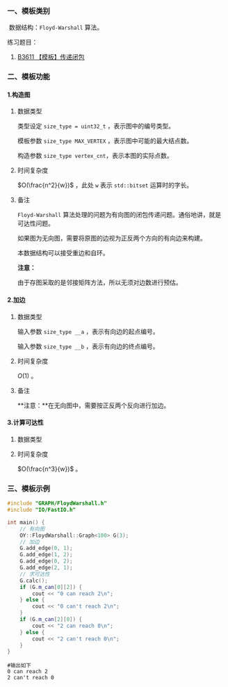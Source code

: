 ### 一、模板类别

​	数据结构：`Floyd-Warshall` 算法。

  练习题目：

1. [B3611 【模板】传递闭包](https://www.luogu.com.cn/problem/B3611)


### 二、模板功能

#### 1.构造图

1. 数据类型

   类型设定 `size_type = uint32_t` ，表示图中的编号类型。

   模板参数 `size_type MAX_VERTEX` ，表示图中可能的最大结点数。

   构造参数 `size_type vertex_cnt`​ ，表示本图的实际点数。

2. 时间复杂度

   $O(\frac{n^2}{w})$ ，此处 `w` 表示 `std::bitset` 运算时的字长。

3. 备注

   `Floyd-Warshall` 算法处理的问题为有向图的闭包传递问题。通俗地讲，就是可达性问题。

   如果图为无向图，需要将原图的边视为正反两个方向的有向边来构建。
   
   本数据结构可以接受重边和自环。

   **注意：**
   
   由于存图采取的是邻接矩阵方法，所以无须对边数进行预估。

#### 2.加边

1. 数据类型

   输入参数 `size_type __a`​ ，表示有向边的起点编号。

   输入参数 `size_type __b` ，表示有向边的终点编号。

2. 时间复杂度

   $O(1)$ 。

3. 备注

   **注意：**在无向图中，需要按正反两个反向进行加边。

#### 3.计算可达性

1. 数据类型

2. 时间复杂度

   $O(\frac{n^3}{w})$ 。


### 三、模板示例

```c++
#include "GRAPH/FloydWarshall.h"
#include "IO/FastIO.h"

int main() {
    // 有向图
    OY::FloydWarshall::Graph<100> G(3);
    // 加边
    G.add_edge(0, 1);
    G.add_edge(1, 2);
    G.add_edge(0, 2);
    G.add_edge(2, 1);
    // 求可达性
    G.calc();
    if (G.m_can[0][2]) {
        cout << "0 can reach 2\n";
    } else {
        cout << "0 can't reach 2\n";
    }
    if (G.m_can[2][0]) {
        cout << "2 can reach 0\n";
    } else {
        cout << "2 can't reach 0\n";
    }
}
```

```
#输出如下
0 can reach 2
2 can't reach 0

```

